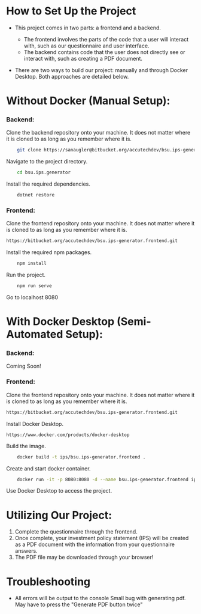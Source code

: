 # How to Set Up the Project
- This project comes in two parts: a frontend and a backend.
    - The frontend involves the parts of the code that a user will interact with, such as our questionnaire and user interface.
    - The backend contains code that the user does not directly see or interact with, such as creating a PDF document.

- There are two ways to build our project: manually and through Docker Desktop. Both approaches are detailed below.

# Without Docker (Manual Setup):
### Backend:

Clone the backend repository onto your machine. It does not matter where it is cloned to as long as you remember where it is.
```bash
    git clone https://sanaugler@bitbucket.org/accutechdev/bsu.ips-generator.backend.git
```

Navigate to the project directory.
```bash
    cd bsu.ips.generator
```

Install the required dependencies.
```bash
    dotnet restore
```

### Frontend:

Clone the frontend repository onto your machine. It does not matter where it is cloned to as long as you remember where it is.
```bash
https://bitbucket.org/accutechdev/bsu.ips-generator.frontend.git
```

Install the required npm packages.
```bash
    npm install
```

Run the project.
```bash
    npm run serve
```

Go to localhost 8080


# With Docker Desktop (Semi-Automated Setup):
### Backend:

Coming Soon!

### Frontend:
Clone the frontend repository onto your machine. It does not matter where it is cloned to as long as you remember where it is.
```bash
https://bitbucket.org/accutechdev/bsu.ips-generator.frontend.git
```

Install Docker Desktop.
```
https://www.docker.com/products/docker-desktop
```

Build the image.
```bash
    docker build -t ips/bsu.ips-generator.frontend .
```

Create and start docker container.
```bash
    docker run -it -p 8080:8080 -d --name bsu.ips-generator.frontend ips/bsu.ips-generator.frontend
```

Use Docker Desktop to access the project.

# Utilizing Our Project: 
1. Complete the questionnaire through the frontend.
1. Once complete, your investment policy statement (IPS) will be created as a PDF document with the information from your questionnaire answers.
1. The PDF file may be downloaded through your browser!

# Troubleshooting
- All errors will be output to the console
Small bug with generating pdf. May have to press the "Generate PDF button twice"


